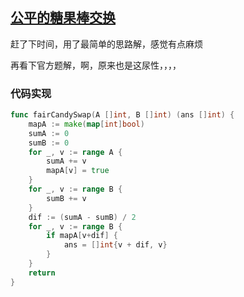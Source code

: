 ## [公平的糖果棒交换](https://leetcode-cn.com/problems/fair-candy-swap/)

赶了下时间，用了最简单的思路解，感觉有点麻烦

再看下官方题解，啊，原来也是这尿性，，，，



### 代码实现

```go
func fairCandySwap(A []int, B []int) (ans []int) {
	mapA := make(map[int]bool)
	sumA := 0
	sumB := 0
	for _, v := range A {
		sumA += v
		mapA[v] = true
	}
	for _, v := range B {
		sumB += v
	}
	dif := (sumA - sumB) / 2
	for _, v := range B {
		if mapA[v+dif] {
			ans = []int{v + dif, v}
		}
	}
	return
}
```

